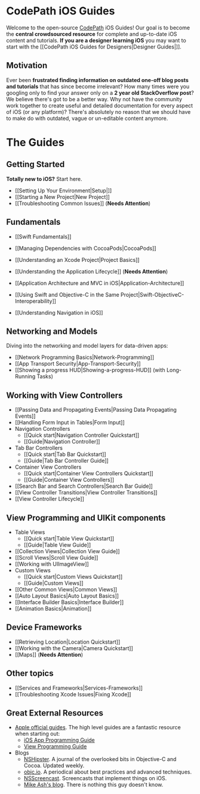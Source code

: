 # CodePath iOS Guides

Welcome to the open-source [CodePath](http://thecodepath.com) iOS Guides! Our goal is to become the **central crowdsourced resource** for complete and up-to-date iOS content and tutorials. **If you are a designer learning iOS** you may want to start with the [[CodePath iOS Guides for Designers|Designer Guides|]].

## Motivation

Ever been **frustrated finding information on outdated one-off blog posts and tutorials** that has since become irrelevant? How many times were you googling only to find your answer only on a **2 year old StackOverflow post**? We believe there's got to be a better way. Why not have the community work together to create useful and detailed documentation for every aspect of iOS (or any platform)? There's absolutely no reason that we should have to make do with outdated, vague or un-editable content anymore.

# The Guides

## Getting Started

**Totally new to iOS?** Start here.

* [[Setting Up Your Environment|Setup|]]
* [[Starting a New Project|New Project]]
* [[Troubleshooting Common Issues]] (**Needs Attention**)

## Fundamentals

* [[Swift Fundamentals]]
* [[Managing Dependencies with CocoaPods|CocoaPods]]
* [[Understanding an Xcode Project|Project Basics]]
* [[Understanding the Application Lifecycle]] (**Needs Attention**)

* [[Application Architecture and MVC in iOS|Application-Architecture]]
* [[Using Swift and Objective-C in the Same Project|Swift-ObjectiveC-Interoperability]]
* [[Understanding Navigation in iOS]]

## Networking and Models

Diving into the networking and model layers for data-driven apps:

* [[Network Programming Basics|Network-Programming]]
* [[App Transport Security|App-Transport-Security]]
* [[Showing a progress HUD|Showing-a-progress-HUD]] (with Long-Running Tasks)

## Working with View Controllers

* [[Passing Data and Propagating Events|Passing Data Propagating Events]]
* [[Handling Form Input in Tables|Form Input]]
* Navigation Controllers
  * [[Quick start|Navigation Controller Quickstart]]
  * [[Guide|Navigation Controller]]
* Tab Bar Controllers
  * [[Quick start|Tab Bar Quickstart]]
  * [[Guide|Tab Bar Controller Guide]]
* Container View Controllers
  * [[Quick start|Container View Controllers Quickstart]]
  * [[Guide|Container View Controllers]]
* [[Search Bar and Search Controllers|Search Bar Guide]]
* [[View Controller Transitions|View Controller Transitions]]
* [[View Controller Lifecycle]]

## View Programming and UIKit components

* Table Views
  * [[Quick start|Table View Quickstart]]
  * [[Guide|Table View Guide]]
* [[Collection Views|Collection View Guide]]
* [[Scroll Views|Scroll View Guide]]
* [[Working with UIImageView]]
* Custom Views
  * [[Quick start|Custom Views Quickstart]]
  * [[Guide|Custom Views]]
* [[Other Common Views|Common Views]]
* [[Auto Layout Basics|Auto Layout Basics]]
* [[Interface Builder Basics|Interface Builder]]
* [[Animation Basics|Animation]]

## Device Frameworks

* [[Retrieving Location|Location Quickstart]]
* [[Working with the Camera|Camera Quickstart]]
* [[Maps]] (**Needs Attention**)

## Other topics
* [[Services and Frameworks|Services-Frameworks]]
* [[Troubleshooting Xcode Issues|Fixing Xcode]]

## Great External Resources

- [Apple official guides](https://developer.apple.com/library/ios/navigation/#section=Resource%20Types&topic=Guides). The high level guides are a fantastic resource when starting out:
  - [iOS App Programming Guide](https://developer.apple.com/library/ios/documentation/iPhone/Conceptual/iPhoneOSProgrammingGuide/Introduction/Introduction.html)
  - [View Programming Guide](https://developer.apple.com/library/ios/documentation/WindowsViews/Conceptual/ViewPG_iPhoneOS/Introduction/Introduction.html)
- Blogs
  - [NSHipster](http://nshipster.com/). A journal of the overlooked bits in Objective-C and Cocoa. Updated weekly.
  - [objc.io](http://www.objc.io/). A periodical about best practices and advanced techniques.
  - [NSScreencast](http://nsscreencast.com/). Screencasts that implement things on iOS.
  - [Mike Ash's blog](https://www.mikeash.com/pyblog/). There is nothing this guy doesn't know.
